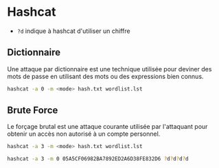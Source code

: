 # Hashcat

- `?d` indique à hashcat d'utiliser un chiffre

## Dictionnaire

Une attaque par dictionnaire est une technique utilisée pour deviner des mots de passe en utilisant des mots ou des expressions bien connus.

```sh
hashcat -a 0 -m <mode> hash.txt wordlist.lst
```

## Brute Force 

Le forçage brutal est une attaque courante utilisée par l'attaquant pour obtenir un accès non autorisé à un compte personnel. 

```sh
hashcat -a 3 -m <mode> hash.txt wordlist.lst
```

```sh
hashcat -a 3 -m 0 05A5CF06982BA7892ED2A6D38FE832D6 ?d?d?d?d
```

